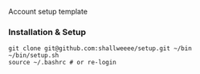 Account setup template

### Installation & Setup
```
git clone git@github.com:shallweeee/setup.git ~/bin
~/bin/setup.sh
source ~/.bashrc # or re-login
```

